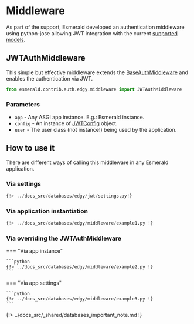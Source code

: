 # Middleware

As part of the support, Esmerald developed an authentication middleware using python-jose allowing JWT integration
with the current [supported models](./models.md#user).

## JWTAuthMiddleware

This simple but effective middleware extends the [BaseAuthMiddleware](../../middleware/middleware.md#baseauthmiddleware)
and enables the authentication via JWT.

```python
from esmerald.contrib.auth.edgy.middleware import JWTAuthMiddleware
```

### Parameters

* `app` - Any ASGI app instance. E.g.: Esmerald instance.
* `config` - An instance of [JWTConfig](../../configurations/jwt.md) object.
* `user` - The user class (not instance!) being used by the application.

## How to use it

There are different ways of calling this middleware in any Esmerald application.

### Via settings

```python
{!> ../docs_src/databases/edgy/jwt/settings.py!}
```

### Via application instantiation

```python
{!> ../docs_src/databases/edgy/middleware/example1.py !}
```

### Via overriding the JWTAuthMiddleware

=== "Via app instance"

    ```python
    {!> ../docs_src/databases/edgy/middleware/example2.py !}
    ```

=== "Via app settings"

    ```python
    {!> ../docs_src/databases/edgy/middleware/example3.py !}
    ```

{!> ../docs_src/_shared/databases_important_note.md !}
